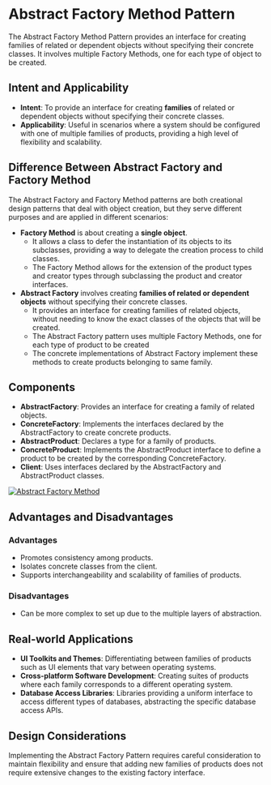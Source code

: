 # Abstract Factory Method Pattern

The Abstract Factory Method Pattern provides an interface for creating families of related or dependent objects without specifying their concrete classes. It involves multiple Factory Methods, one for each type of object to be created.

## Intent and Applicability

- **Intent**: To provide an interface for creating **families** of related or dependent objects without specifying their concrete classes.
- **Applicability**: Useful in scenarios where a system should be configured with one of multiple families of products, providing a high level of flexibility and scalability.

## Difference Between Abstract Factory and Factory Method

The Abstract Factory and Factory Method patterns are both creational design patterns that deal with object creation, but they serve different purposes and are applied in different scenarios:

- **Factory Method** is about creating a **single object**.
    - It allows a class to defer the instantiation of its objects to its subclasses, providing a way to delegate the creation process to child classes.
    - The Factory Method allows for the extension of the product types and creator types through subclassing the product and  creator interfaces.
- **Abstract Factory** involves creating **families of related or dependent objects** without specifying their concrete classes.
    - It provides an interface for creating families of related objects, without needing to know the exact classes of the objects that will be created.
    - The Abstract Factory pattern uses multiple Factory Methods, one for each type of product to be created
    - The concrete implementations of  Abstract Factory implement these methods to create products belonging to same family.


## Components

- **AbstractFactory**: Provides an interface for creating a family of related objects.
- **ConcreteFactory**: Implements the interfaces declared by the AbstractFactory to create concrete products.
- **AbstractProduct**: Declares a type for a family of products.
- **ConcreteProduct**: Implements the AbstractProduct interface to define a product to be created by the corresponding ConcreteFactory.
- **Client**: Uses interfaces declared by the AbstractFactory and AbstractProduct classes.

[![Abstract Factory Method](https://www.uml-diagrams.org/examples/class-example-abstract-factory.png "Abstract Factory Method")](https://www.uml-diagrams.org/design-pattern-abstract-factory-uml-class-diagram-example.html "Abstract Factory Method")


## Advantages and Disadvantages

### Advantages
- Promotes consistency among products.
- Isolates concrete classes from the client.
- Supports interchangeability and scalability of families of products.

### Disadvantages
- Can be more complex to set up due to the multiple layers of abstraction.

## Real-world Applications

- **UI Toolkits and Themes**: Differentiating between families of products such as UI elements that vary between operating systems.
- **Cross-platform Software Development**: Creating suites of products where each family corresponds to a different operating system.
- **Database Access Libraries**: Libraries providing a uniform interface to access different types of databases, abstracting the specific database access APIs.

## Design Considerations

Implementing the Abstract Factory Pattern requires careful consideration to maintain flexibility and ensure that adding new families of products does not require extensive changes to the existing factory interface.




